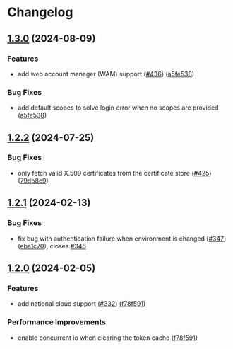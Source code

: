 # Changelog

## [1.3.0](https://github.com/microsoftgraph/msgraph-cli-core/compare/v1.2.2...v1.3.0) (2024-08-09)


### Features

* add web account manager (WAM) support ([#436](https://github.com/microsoftgraph/msgraph-cli-core/issues/436)) ([a5fe538](https://github.com/microsoftgraph/msgraph-cli-core/commit/a5fe538d448cb1a977942cfcf45bb1bbb57ac089))


### Bug Fixes

* add default scopes to solve login error when no scopes are provided ([a5fe538](https://github.com/microsoftgraph/msgraph-cli-core/commit/a5fe538d448cb1a977942cfcf45bb1bbb57ac089))

## [1.2.2](https://github.com/microsoftgraph/msgraph-cli-core/compare/v1.2.1...v1.2.2) (2024-07-25)


### Bug Fixes

* only fetch valid X.509 certificates from the certificate store ([#425](https://github.com/microsoftgraph/msgraph-cli-core/issues/425)) ([79db8c9](https://github.com/microsoftgraph/msgraph-cli-core/commit/79db8c90ea8a93d0f82847f2ea4e6dce3a1d8f52))

## [1.2.1](https://github.com/microsoftgraph/msgraph-cli-core/compare/v1.2.0...v1.2.1) (2024-02-13)


### Bug Fixes

* fix bug with authentication failure when environment is changed ([#347](https://github.com/microsoftgraph/msgraph-cli-core/issues/347)) ([eba1c70](https://github.com/microsoftgraph/msgraph-cli-core/commit/eba1c70f49ada4fafaf05a647fed580b60c6a6d1)), closes [#346](https://github.com/microsoftgraph/msgraph-cli-core/issues/346)

## [1.2.0](https://github.com/microsoftgraph/msgraph-cli-core/compare/v1.1.0...v1.2.0) (2024-02-05)


### Features

* add national cloud support ([#332](https://github.com/microsoftgraph/msgraph-cli-core/issues/332)) ([f78f591](https://github.com/microsoftgraph/msgraph-cli-core/commit/f78f5911ff9fa8a1dcf383431741face4f3c4fad))


### Performance Improvements

* enable concurrent io when clearing the token cache ([f78f591](https://github.com/microsoftgraph/msgraph-cli-core/commit/f78f5911ff9fa8a1dcf383431741face4f3c4fad))
